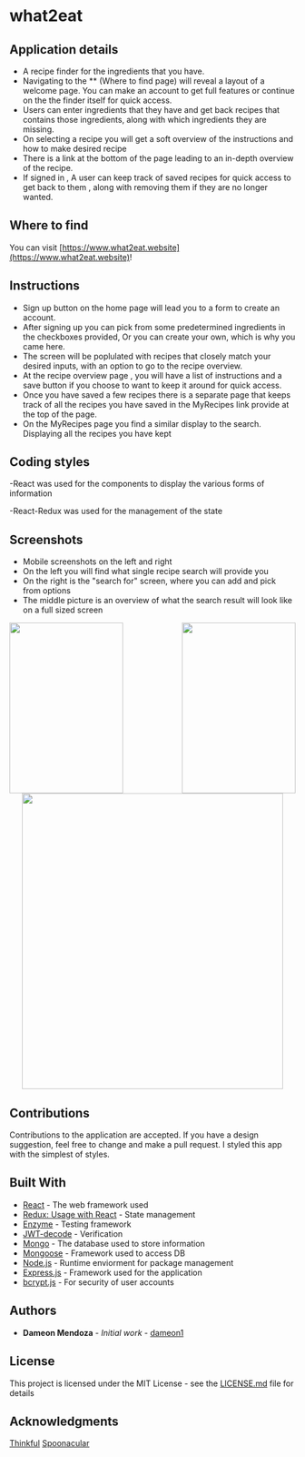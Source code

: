 # what2eat

## Application details

- A recipe finder for the ingredients that you have.
- Navigating to the ** (Where to find page) will reveal a layout of a welcome page. You can make an account to    get full features or continue on the the finder itself for quick access.
- Users can enter ingredients that they have and get back recipes that contains those ingredients, along with
  which ingredients they are missing.
- On selecting a recipe you will get a soft overview of the instructions and how to make desired 
  recipe
- There is a link at the bottom of the page leading to an in-depth overview of the recipe.
- If signed in , A user can keep track of saved recipes for quick access to get back to them , along with        removing them if they are no longer wanted.

## Where to find

You can visit [https://www.what2eat.website](https://www.what2eat.website)!

## Instructions

- Sign up button on the home page will lead you to a form to create an account.
- After signing up you can pick from some predetermined ingredients in the checkboxes provided,
  Or you can create your own, which is why you came here.
- The screen will be poplulated with recipes that closely match your desired inputs, with an option to go to
 the recipe overview.
- At the recipe overview page , you will have a list of instructions and a save button if you choose to
 want to keep it around for quick access.
- Once you have saved a few recipes there is a separate page that keeps track of all the recipes you have
 saved in the MyRecipes link provide at the top of the page.
- On the MyRecipes page you find a similar display to the search. Displaying all the recipes you have kept

## Coding styles

-React was used for the components to display the various forms of information

-React-Redux was used for the management of the state

## Screenshots

- Mobile screenshots on the left and right
- On the left you will find what single recipe search will provide you
- On the right is the "search for" screen, where you can add and pick from options
- The middle picture is an overview of what the search result will look like on a full sized screen

<img align="left" width="200" height="300" src="/assets/images/singleRecipe.png">
<img align="right" width="200" height="300" src="/assets/images/homescreen.png">
<p align="center">
  <img width="460" height="520" src="/assets/images/searchedRecipes.png">
</p>

## Contributions

Contributions to the application are accepted. If you have a design suggestion, feel free to
change and make a pull request. I styled this app with the simplest of styles.

## Built With

- [React](https://github.com/gitname/react-gh-pages) - The web framework used
- [Redux: Usage with React](https://redux.js.org/basics/usage-with-react) - State management
- [Enzyme](https://airbnb.io/enzyme) - Testing framework
- [JWT-decode](https://www.npmjs.com/package/jwt-decode) - Verification
- [Mongo](https://www.mongodb.com) - The database used to store information
- [Mongoose](http://mongoosejs.com/docs/guide.html) - Framework used to access DB
- [Node.js](https://nodejs.org/en) - Runtime enviorment for package management
- [Express.js](https://expressjs.com) - Framework used for the application
- [bcrypt.js](https://www.npmjs.com/package/bcryptjs) - For security of user accounts

## Authors

- **Dameon Mendoza** - *Initial work* - [dameon1](https://github.com/dameon1)

## License

This project is licensed under the MIT License - see the [LICENSE.md](LICENSE.md) file for details

## Acknowledgments

[Thinkful](https://www.thinkful.com/)
[Spoonacular](https://spoonacular.com/)
